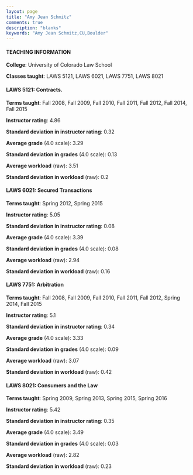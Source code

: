 ```yaml
---
layout: page
title: "Amy Jean Schmitz" 
comments: true
description: "blanks"
keywords: "Amy Jean Schmitz,CU,Boulder"
---
```

<head>
<script src="https://ajax.googleapis.com/ajax/libs/jquery/2.1.3/jquery.min.js"></script>
<script src="https://dl.dropboxusercontent.com/s/pc42nxpaw1ea4o9/highcharts.js?dl=0"></script>
<!-- <script src="../assets/js/highcharts.js"></script> -->
<style type="text/css">@font-face {
	font-family: "Bebas Neue";
	src: url(https://www.filehosting.org/file/details/544349/BebasNeue Regular.otf) format("opentype");
	}
	h1.Bebas { 
		font-family: "Bebas Neue", Verdana, Tahoma;
	}
</style>
</head>
	   
#### TEACHING INFORMATION

**College**: University of Colorado Law School

**Classes taught**: LAWS 5121, LAWS 6021, LAWS 7751, LAWS 8021

#### LAWS 5121: Contracts.

**Terms taught**: Fall 2008, Fall 2009, Fall 2010, Fall 2011, Fall 2012, Fall 2014, Fall 2015

**Instructor rating**: 4.86

**Standard deviation in instructor rating**: 0.32

**Average grade** (4.0 scale): 3.29

**Standard deviation in grades** (4.0 scale): 0.13

**Average workload** (raw): 3.51

**Standard deviation in workload** (raw): 0.2

#### LAWS 6021: Secured Transactions

**Terms taught**: Spring 2012, Spring 2015

**Instructor rating**: 5.05

**Standard deviation in instructor rating**: 0.08

**Average grade** (4.0 scale): 3.39

**Standard deviation in grades** (4.0 scale): 0.08

**Average workload** (raw): 2.94

**Standard deviation in workload** (raw): 0.16

#### LAWS 7751: Arbitration

**Terms taught**: Fall 2008, Fall 2009, Fall 2010, Fall 2011, Fall 2012, Spring 2014, Fall 2015

**Instructor rating**: 5.1

**Standard deviation in instructor rating**: 0.34

**Average grade** (4.0 scale): 3.33

**Standard deviation in grades** (4.0 scale): 0.09

**Average workload** (raw): 3.07

**Standard deviation in workload** (raw): 0.42

#### LAWS 8021: Consumers and the Law

**Terms taught**: Spring 2009, Spring 2013, Spring 2015, Spring 2016

**Instructor rating**: 5.42

**Standard deviation in instructor rating**: 0.35

**Average grade** (4.0 scale): 3.49

**Standard deviation in grades** (4.0 scale): 0.03

**Average workload** (raw): 2.82

**Standard deviation in workload** (raw): 0.23

